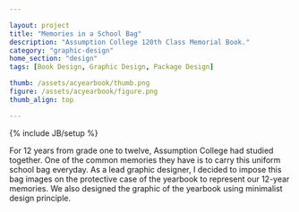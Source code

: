 ```yaml
---

layout: project
title: "Memories in a School Bag"
description: "Assumption College 120th Class Memorial Book."
category: "graphic-design"
home_section: "design"
tags: [Book Design, Graphic Design, Package Design]

thumb: /assets/acyearbook/thumb.png
figure: /assets/acyearbook/figure.png
thumb_align: top

---
```

{% include JB/setup %}

For 12 years from grade one to twelve, Assumption College had studied together.  One of the common memories they have is to carry this uniform school bag everyday.   As a lead graphic designer, I decided to impose this bag images on the protective case of the yearbook to represent our 12-year memories.  We also designed the graphic of the yearbook using minimalist design principle.